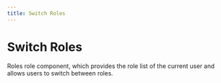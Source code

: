 ```yaml
---
title: Switch Roles
---
```


# Switch Roles

<div>Roles role component, which provides the role list of the current user and allows users to switch between roles.</div>
